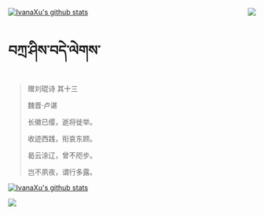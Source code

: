 [![IvanaXu's github stats](https://github-readme-stats.vercel.app/api?username=IvanaXu&show_icons=true&theme=vue-dark)](https://github.com/anuraghazra/github-readme-stats)
<img align="right" src="https://github-readme-stats.vercel.app/api/top-langs/?username=IvanaXu&langs_count=3&theme=graywhite" />
# བཀྲ་ཤིས་བདེ་ལེགས་
> 赠刘琨诗 其十三
>
> 魏晋·卢谌
>
> 长徽已缨，逝将徙举。
> 
> 收迹西践，衔哀东顾。
> 
> 曷云涂辽，曾不咫步。
> 
> 岂不夙夜，谓行多露。

[![IvanaXu's github stats](https://github-readme-stats.vercel.app/api/wakatime?username=IvanaXu&theme=vue-dark)](https://github.com/anuraghazra/github-readme-stats)

<img src="https://github-readme-stats.vercel.app/api/wakatime?username=IvanaXu&layout=compact&theme=vue-dark&custom_title=Programming%20Times%20(since%20Jul%203%202021)">
